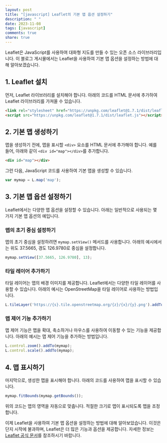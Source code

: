 ```yaml
---
layout: post
title: "[javascript] Leaflet의 기본 맵 옵션 설정하기"
description: " "
date: 2023-11-08
tags: [javascript]
comments: true
share: true
---
```


Leaflet은 JavaScript를 사용하여 대화형 지도를 만들 수 있는 오픈 소스 라이브러리입니다. 이 블로그 게시물에서는 Leaflet을 사용하여 기본 맵 옵션을 설정하는 방법에 대해 알아보겠습니다.

## 1. Leaflet 설치

먼저, Leaflet 라이브러리를 설치해야 합니다. 아래의 코드를 HTML 문서에 추가하여 Leaflet 라이브러리를 가져올 수 있습니다.

```html
<link rel="stylesheet" href="https://unpkg.com/leaflet@1.7.1/dist/leaflet.css" />
<script src="https://unpkg.com/leaflet@1.7.1/dist/leaflet.js"></script>
```

## 2. 기본 맵 생성하기

맵을 생성하기 전에, 맵을 표시할 `<div>` 요소를 HTML 문서에 추가해야 합니다. 예를 들어, 아래와 같이 `<div id="map"></div>`를 추가합니다.

```html
<div id="map"></div>
```

그런 다음, JavaScript 코드를 사용하여 기본 맵을 생성할 수 있습니다.

```javascript
var mymap = L.map('map');
```

## 3. 기본 맵 옵션 설정하기

Leaflet에서는 다양한 맵 옵션을 설정할 수 있습니다. 아래는 일반적으로 사용되는 몇 가지 기본 맵 옵션의 예입니다.

### 맵의 초기 중심 설정하기

맵의 초기 중심을 설정하려면 `mymap.setView()` 메서드를 사용합니다. 아래의 예시에서는 위도 37.5665, 경도 126.9780로 중심을 설정합니다.

```javascript
mymap.setView([37.5665, 126.9780], 13);
```

### 타일 레이어 추가하기

타일 레이어는 맵의 배경 이미지를 제공합니다. Leaflet에서는 다양한 타일 레이어를 사용할 수 있습니다. 아래의 예시는 OpenStreetMap을 타일 레이어로 사용하는 방법입니다.

```javascript
L.tileLayer('https://{s}.tile.openstreetmap.org/{z}/{x}/{y}.png').addTo(mymap);
```

### 맵 제어 기능 추가하기

맵 제어 기능은 맵을 확대, 축소하거나 마우스를 사용하여 이동할 수 있는 기능을 제공합니다. 아래의 예시는 맵 제어 기능을 추가하는 방법입니다.

```javascript
L.control.zoom().addTo(mymap);
L.control.scale().addTo(mymap);
```

## 4. 맵 표시하기

마지막으로, 생성한 맵을 표시해야 합니다. 아래의 코드를 사용하여 맵을 표시할 수 있습니다.

```javascript
mymap.fitBounds(mymap.getBounds());
```

위의 코드는 맵의 영역을 자동으로 맞춥니다. 적절한 크기로 맵이 표시되도록 맵을 조정합니다.

이제 Leaflet을 사용하여 기본 맵 옵션을 설정하는 방법에 대해 알아보았습니다. 이것은 단지 시작에 불과하며, Leaflet은 더 많은 기능과 옵션을 제공합니다. 자세한 정보는 [Leaflet 공식 문서](https://leafletjs.com/)를 참조하시기 바랍니다.